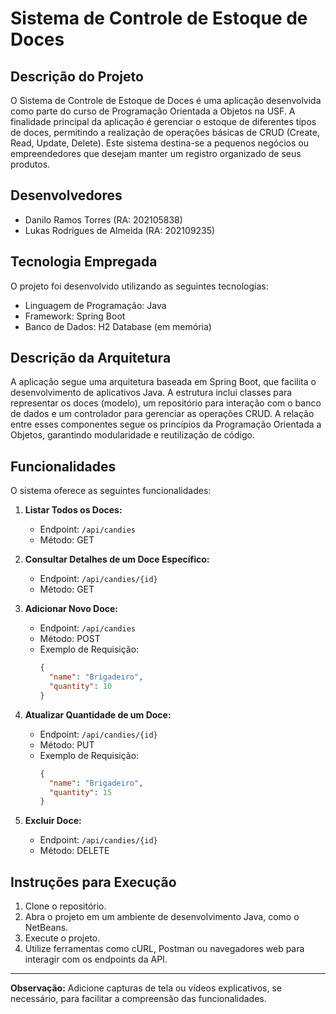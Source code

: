 
# Sistema de Controle de Estoque de Doces

## Descrição do Projeto

O Sistema de Controle de Estoque de Doces é uma aplicação desenvolvida como parte do curso de Programação Orientada a Objetos na USF. A finalidade principal da aplicação é gerenciar o estoque de diferentes tipos de doces, permitindo a realização de operações básicas de CRUD (Create, Read, Update, Delete). Este sistema destina-se a pequenos negócios ou empreendedores que desejam manter um registro organizado de seus produtos.

## Desenvolvedores

- Danilo Ramos Torres (RA: 202105838)
- Lukas Rodrigues de Almeida (RA: 202109235)

## Tecnologia Empregada

O projeto foi desenvolvido utilizando as seguintes tecnologias:

- Linguagem de Programação: Java
- Framework: Spring Boot
- Banco de Dados: H2 Database (em memória)

## Descrição da Arquitetura

A aplicação segue uma arquitetura baseada em Spring Boot, que facilita o desenvolvimento de aplicativos Java. A estrutura inclui classes para representar os doces (modelo), um repositório para interação com o banco de dados e um controlador para gerenciar as operações CRUD. A relação entre esses componentes segue os princípios da Programação Orientada a Objetos, garantindo modularidade e reutilização de código.

## Funcionalidades

O sistema oferece as seguintes funcionalidades:

1. **Listar Todos os Doces:**
   - Endpoint: `/api/candies`
   - Método: GET

2. **Consultar Detalhes de um Doce Específico:**
   - Endpoint: `/api/candies/{id}`
   - Método: GET

3. **Adicionar Novo Doce:**
   - Endpoint: `/api/candies`
   - Método: POST
   - Exemplo de Requisição:
     ```json
     {
       "name": "Brigadeiro",
       "quantity": 10
     }
     ```

4. **Atualizar Quantidade de um Doce:**
   - Endpoint: `/api/candies/{id}`
   - Método: PUT
   - Exemplo de Requisição:
     ```json
     {
       "name": "Brigadeiro",
       "quantity": 15
     }
     ```

5. **Excluir Doce:**
   - Endpoint: `/api/candies/{id}`
   - Método: DELETE

## Instruções para Execução

1. Clone o repositório.
2. Abra o projeto em um ambiente de desenvolvimento Java, como o NetBeans.
3. Execute o projeto.
4. Utilize ferramentas como cURL, Postman ou navegadores web para interagir com os endpoints da API.

---

**Observação:** Adicione capturas de tela ou vídeos explicativos, se necessário, para facilitar a compreensão das funcionalidades.

